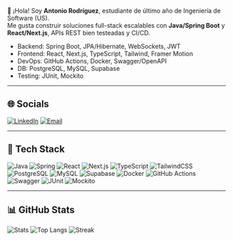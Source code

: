 👋 ¡Hola! Soy **Antonio Rodríguez**, estudiante de último año de Ingeniería de Software (US).  
Me gusta construir soluciones full-stack escalables con **Java/Spring Boot** y **React/Next.js**, APIs REST bien testeadas y CI/CD.

- Backend: Spring Boot, JPA/Hibernate, WebSockets, JWT
- Frontend: React, Next.js, TypeScript, Tailwind, Framer Motion
- DevOps: GitHub Actions, Docker, Swagger/OpenAPI
- DB: PostgreSQL, MySQL, Supabase
- Testing: JUnit, Mockito

---

## 🌐 Socials
[![LinkedIn](https://img.shields.io/badge/LinkedIn-0A66C2?style=for-the-badge&logo=linkedin&logoColor=white)](https://www.linkedin.com/in/antonio-rodr%C3%ADguez-calder%C3%B3n-238b84254/)
[![Email](https://img.shields.io/badge/Email-D14836?style=for-the-badge&logo=gmail&logoColor=white)](mailto:antonito.rodriguez42@gmail.com)

---

## 🧰 Tech Stack
![Java](https://img.shields.io/badge/Java-007396?style=for-the-badge&logo=openjdk&logoColor=white)
![Spring](https://img.shields.io/badge/Spring-6DB33F?style=for-the-badge&logo=spring&logoColor=white)
![React](https://img.shields.io/badge/React-20232A?style=for-the-badge&logo=react&logoColor=61DAFB)
![Next.js](https://img.shields.io/badge/Next.js-000000?style=for-the-badge&logo=nextdotjs&logoColor=white)
![TypeScript](https://img.shields.io/badge/TypeScript-3178C6?style=for-the-badge&logo=typescript&logoColor=white)
![TailwindCSS](https://img.shields.io/badge/Tailwind-06B6D4?style=for-the-badge&logo=tailwindcss&logoColor=white)
![PostgreSQL](https://img.shields.io/badge/PostgreSQL-4169E1?style=for-the-badge&logo=postgresql&logoColor=white)
![MySQL](https://img.shields.io/badge/MySQL-4479A1?style=for-the-badge&logo=mysql&logoColor=white)
![Supabase](https://img.shields.io/badge/Supabase-3ECF8E?style=for-the-badge&logo=supabase&logoColor=white)
![Docker](https://img.shields.io/badge/Docker-2496ED?style=for-the-badge&logo=docker&logoColor=white)
![GitHub Actions](https://img.shields.io/badge/GitHub_Actions-2088FF?style=for-the-badge&logo=githubactions&logoColor=white)
![Swagger](https://img.shields.io/badge/Swagger-85EA2D?style=for-the-badge&logo=swagger&logoColor=black)
![JUnit](https://img.shields.io/badge/JUnit-25A162?style=for-the-badge&logo=junit5&logoColor=white)
![Mockito](https://img.shields.io/badge/Mockito-7A1FA2?style=for-the-badge)

---

## 📊 GitHub Stats
![Stats](https://github-readme-stats.vercel.app/api?username=PDJ6975&show_icons=true&theme=tokyonight)
![Top Langs](https://github-readme-stats.vercel.app/api/top-langs/?username=PDJ6975&layout=compact&theme=tokyonight)
![Streak](https://streak-stats.demolab.com?user=PDJ6975&theme=tokyonight)

<!-- Opcional:
![Trophies](https://github-profile-trophy.vercel.app/?username=PDJ6975&theme=onedark&no-frame=true)
-->

